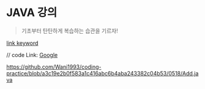 # JAVA 강의
>기초부터 탄탄하게
>복습하는 습관을 기르자!


[link keyword][id]

[id]: URL "Optional Title here"

// code
Link: [Google][googlelink]

[googlelink]: https://google.com "Go google"

<https://github.com/Wani1993/coding-practice/blob/a3c19e2b0f583a1c416abc6b4aba243382c04b53/0518/Add.java>


